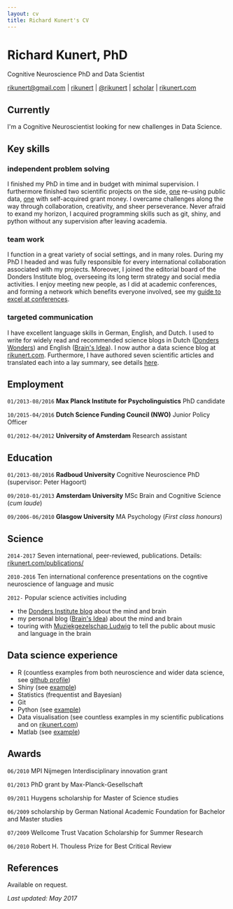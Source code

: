 ```yaml
---
layout: cv
title: Richard Kunert's CV
---
```

# Richard Kunert, PhD
Cognitive Neuroscience PhD and Data Scientist

<div id="webaddress">
<a href="mailto:rikunert@gmail.com">rikunert@gmail.com</a>
|
<i class="fa fa-github"></i> <a href="http://github.com/rikunert">rikunert</a>
|
<i class="fa fa-twitter"></i> <a href="http://twitter.com/rikunert">@rikunert</a>
|
<i class="fa fa-google"></i> <a href="http://scholar.google.com/citations?user=V2EGJ3UAAAAJ">scholar</a>
|
<i class="fa fa-rss-square"></i> <a href="http://rikunert.com">rikunert.com</a>
</div>

## Currently

I'm a Cognitive Neuroscientist looking for new challenges in Data Science.


## Key skills

### independent problem solving

I finished my PhD in time and in budget with minimal supervision. I furthermore finished two scientific projects on the side, [one](http://link.springer.com/article/10.3758/s13423-016-1030-9/fulltext.html) re-using public data, [one](http://pubman.mpdl.mpg.de/pubman/item/escidoc:2355026:6/component/escidoc:2380816/Kunert_Jongman_2016.pdf) with self-acquired grant money. I overcame challenges along the way through collaboration, creativity, and sheer perseverance. Never afraid to exand my horizon, I acquired programming skills such as git, shiny, and python without any supervision after leaving academia.

### team work

I function in a great variety of social settings, and in many roles. During my PhD I headed and was fully responsible for every international collaboration associated with my projects. Moreover, I joined the editorial board of the Donders Institute blog, overseeing its long term strategy and social media activities. I enjoy meeting new people, as I did at academic conferences, and forming a network which benefits everyone involved, see my [guide to excel at conferences](https://brainsidea.wordpress.com/2016/08/04/how-to-excel-at-academic-conferences-in-5-steps/).

### targeted communication

I have excellent language skills in German, English, and Dutch. I used to write for widely read and recommended science blogs in Dutch ([Donders Wonders](http://blog.donders.ru.nl/?page_id=779)) and English ([Brain's Idea](http://brainsidea.wordpress.com/)). I now author a data science blog at [rikunert.com](http://rikunert.com). Furthermore, I have authored seven scientific articles and translated each into a lay summary, see details [here](http://rikunert.com/publications/).

## Employment

`01/2013-08/2016`
__Max Planck Institute for Psycholinguistics__ PhD candidate

`10/2015-04/2016`
__Dutch Science Funding Council (NWO)__ Junior Policy Officer

`01/2012-04/2012`
__University of Amsterdam__ Research assistant

## Education

`01/2013-08/2016`
__Radboud University__ Cognitive Neuroscience PhD (supervisor: Peter Hagoort)

`09/2010-01/2013`
__Amsterdam University__ MSc Brain and Cognitive Science (_cum laude_)

`09/2006-06/2010`
__Glasgow University__ MA Psychology (_First class honours_)

## Science

`2014-2017`
Seven international, peer-reviewed, publications. Details: [rikunert.com/publications/](http://rikunert.com/publications/)

`2010-2016`
Ten international conference presentations on the cogntive neuroscience of language and music

`2012-`
Popular science activities including
* the [Donders Institute blog](http://blog.donders.ru.nl/?page_id=779) about the mind and brain
* my personal blog ([Brain's Idea](http://brainsidea.wordpress.com/)) about the mind and brain
* touring with [Muziekgezelschap Ludwig](http://www.ludwiglive.nl/brainwaves/brainwave-1-felix-meritis/) to tell the public about music and language in the brain


## Data science experience

* R (countless examples from both neuroscience and wider data science, see [github profile](http://github.com/rikunert/))
* Shiny (see [example](https://rikunert.shinyapps.io/PLOS_ALM/))
* Statistics (frequentist and Bayesian)
* Git
* Python (see [example](http://rikunert.com))
* Data visualisation (see countless examples in my scientific publications and on [rikunert.com](http://rikunert.com))
* Matlab (see [example](http://rsos.royalsocietypublishing.org/content/3/2/150685.figures-only))

## Awards

`06/2010`
MPI Nijmegen Interdisciplinary innovation grant

`01/2013`
PhD grant by Max-Planck-Gesellschaft

`09/2011`
Huygens scholarship for Master of Science studies

`06/2009`
scholarship by German National Academic Foundation for Bachelor and Master studies

`07/2009`
Wellcome Trust Vacation Scholarship for Summer Research

`06/2010`
Robert H. Thouless Prize for Best Critical Review

## References

Available on request.

*Last updated: May 2017*
